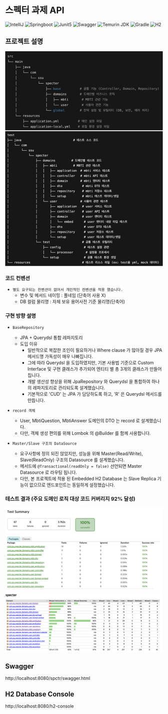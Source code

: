 # 스펙터 과제 API
![IntelliJ](https://img.shields.io/badge/-IntelliJ-000000?logo=IntelliJ%20IDEA&logoColor=white)
![Springboot](https://img.shields.io/badge/-springboot3-6DB33F?logo=springboot&logoColor=white&&style=flat)
![Junit5](https://img.shields.io/badge/-junit5-25A162?logo=junit5&logoColor=white&&style=flat)
![Swagger](https://img.shields.io/badge/-Swagger-%23Clojure?style=flat&logo=swagger&logoColor=white)
![Temurin JDK](https://img.shields.io/badge/-Temurin_JDK_17-FFFFFF?logo=openjdk&logoColor=white&&style=flat)
![Gradle](https://img.shields.io/static/v1?label=Gradle&message=v8.0&color=blue)
![H2](https://img.shields.io/badge/-h2-4479A1?logo=h2&logoColor=white&&style=flat)

## 프로젝트 설명
![디렉터리 구조](./docs/directory_structure.png)
![디렉터리 테스트_구조](./docs/directory_test_structure.png)

### 코드 컨벤션
- `별도 요구되는 컨벤션이 없어서 개인적인 컨벤션을 적용 했습니다.`
	- 변수 및 메서드 네이밍 : 풀네임 (단축어 사용 X)
	- DB 컬럼 물리명 : 자체 보유 용어사전 기준 물리명(단축어)

### 구현 방향 설명 
- `BaseRepository`
	- JPA + Querydsl 통합 레파지토리
	- 도입 이유
		- 일반적으로 복잡한 조인이 필요하거나 Where clause 가 많아질 경우 JPA 메서드명 가독성이 매우 나빠집니다.
		- 그에 따라 Querydsl 을 도입하였지만, 기본 사용법 기준으로 Custom Interface 및 구현 클래스가 추가되어 엔티티 별 총 3개의 클래스가 만들어 집니다.
		- 개발 생산성 향상을 위해 JpaRepository 와 Querydsl 을 통합하여 하나의 레파지토리로 관리되도록 설계했습니다.
		- 기본적으로 'CUD' 는 JPA 가 담당하도록 하고, 'R' 은 Querydsl 메서드를 만듭니다.

- `record 객체`
	- User, MbtiQuestion, MbtiAnswer 도메인의 DTO 는 record 로 설계했습니다.
	- 다만, 객체 생성 편의를 위해 Lombok 의 @Builder 를 함께 사용합니다.

- `Master/Slave 구조의 DataSource`
	- 요구사항에 정의 되진 않았지만, 성능을 위해 Master(Read/Write), Slave(ReadOnly) 구조의 Datasource 를 설계했습니다.
	- 메서드에 `@Transactional(readOnly = false)` 선언되면 Master Datasource 로 라우팅 됩니다.
	- 다만, 본 프로젝트에 적용 된 Embedded H2 Database 는 Slave Replica 기능이 없으므로 엔드포인트는 동일하게 설정했습니다.

### 테스트 결과 (주요 도메인 로직 대상 코드 커버리지 92% 달성)
![테스트 Summary](./docs/test_summary.png)
![테스트 결과](./docs/test_results.png)

## Swagger
http://localhost:8080/spctr/swagger.html

## H2 Database Console
http://localhost:8080/h2-console